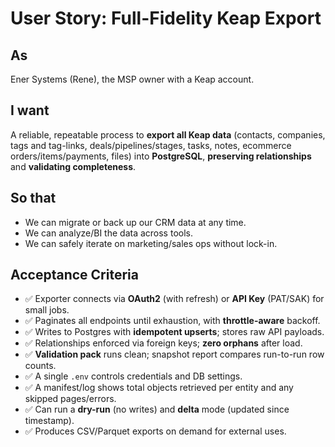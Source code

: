 # User Story: Full-Fidelity Keap Export

## As
Ener Systems (Rene), the MSP owner with a Keap account.

## I want
A reliable, repeatable process to **export all Keap data** (contacts, companies, tags and tag-links, deals/pipelines/stages, tasks, notes, ecommerce orders/items/payments, files) into **PostgreSQL**, **preserving relationships** and **validating completeness**.

## So that
- We can migrate or back up our CRM data at any time.
- We can analyze/BI the data across tools.
- We can safely iterate on marketing/sales ops without lock-in.

## Acceptance Criteria
- ✅ Exporter connects via **OAuth2** (with refresh) or **API Key** (PAT/SAK) for small jobs.
- ✅ Paginates all endpoints until exhaustion, with **throttle-aware** backoff.
- ✅ Writes to Postgres with **idempotent upserts**; stores raw API payloads.
- ✅ Relationships enforced via foreign keys; **zero orphans** after load.
- ✅ **Validation pack** runs clean; snapshot report compares run-to-run row counts.
- ✅ A single `.env` controls credentials and DB settings.
- ✅ A manifest/log shows total objects retrieved per entity and any skipped pages/errors.
- ✅ Can run a **dry-run** (no writes) and **delta** mode (updated since timestamp).
- ✅ Produces CSV/Parquet exports on demand for external uses.
